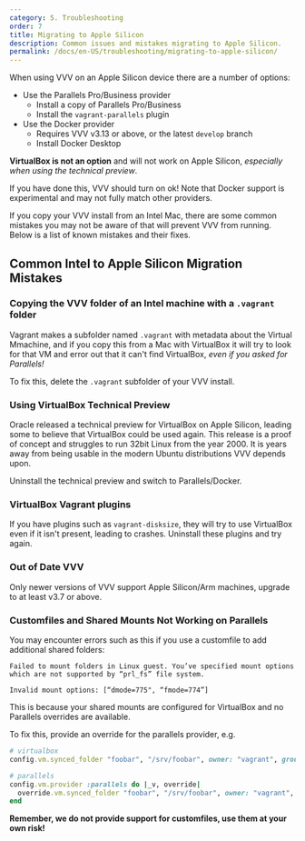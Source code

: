 ```yaml
---
category: 5. Troubleshooting
order: 7
title: Migrating to Apple Silicon
description: Common issues and mistakes migrating to Apple Silicon.
permalink: /docs/en-US/troubleshooting/migrating-to-apple-silicon/
---
```


When using VVV on an Apple Silicon device there are a number of options:

 - Use the Parallels Pro/Business provider
   - Install a copy of Parallels Pro/Business
   - Install the `vagrant-parallels` plugin
 - Use the Docker provider
   - Requires VVV v3.13 or above, or the latest `develop` branch
   - Install Docker Desktop

**VirtualBox is not an option** and will not work on Apple Silicon, _especially when using the technical preview_.

If you have done this, VVV should turn on ok! Note that Docker support is experimental and may not fully match other providers.

If you copy your VVV install from an Intel Mac, there are some common mistakes you may not be aware of that will prevent VVV from running. Below is a list of known mistakes and their fixes.

## Common Intel to Apple Silicon Migration Mistakes

### Copying the VVV folder of an Intel machine with a `.vagrant` folder

Vagrant makes a subfolder named `.vagrant` with metadata about the Virtual Mmachine, and if you copy this from a Mac with VirtualBox it will try to look for that VM and error out that it can't find VirtualBox, _even if you asked for Parallels!_

To fix this, delete the `.vagrant` subfolder of your VVV install.

### Using VirtualBox Technical Preview

Oracle released a technical preview for VirtualBox on Apple Silicon, leading some to believe that VirtualBox could be used again. This release is a proof of concept and struggles to run 32bit Linux from the year 2000. It is years away from being usable in the modern Ubuntu distributions VVV depends upon.

Uninstall the technical preview and switch to Parallels/Docker.

### VirtualBox Vagrant plugins

If you have plugins such as `vagrant-disksize`, they will try to use VirtualBox even if it isn't present, leading to crashes. Uninstall these plugins and try again.

### Out of Date VVV

Only newer versions of VVV support Apple Silicon/Arm machines, upgrade to at least v3.7 or above.

### Customfiles and Shared Mounts Not Working on Parallels

You may encounter errors such as this if you use a customfile to add additional shared folders:

```
Failed to mount folders in Linux guest. You’ve specified mount options which are not supported by “prl_fs” file system.

Invalid mount options: [“dmode=775", “fmode=774”]
```

This is because your shared mounts are configured for VirtualBox and no Parallels overrides are available.

To fix this, provide an override for the parallels provider, e.g.

```ruby
# virtualbox
config.vm.synced_folder "foobar", "/srv/foobar", owner: "vagrant", group: "www-data", create: true, mount_options: [ "dmode=775", "fmode=774" ]

# parallels
config.vm.provider :parallels do |_v, override|
  override.vm.synced_folder "foobar", "/srv/foobar", owner: "vagrant", group: "www-data", create: true, mount_options: [ "share" ]
end
```

**Remember, we do not provide support for customfiles, use them at your own risk!**
